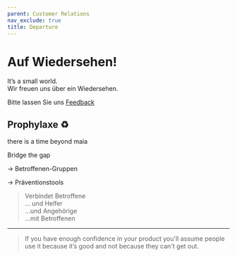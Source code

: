 ```yaml
---
parent: Customer Relations
nav_exclude: true
title: Departure
---
```


# Auf Wiedersehen!
It’s a small world. <br>
Wir freuen uns über ein Wiedersehen.

Bitte lassen Sie uns [Feedback](/feedback)
## Prophylaxe ♻️
there is a time beyond maia

Bridge the gap

→ Betroffenen-Gruppen

→ Präventionstools

> Verbindet Betroffene<br>
> … und Helfer<br>
> …und Angehörige<br>
> …mit Betroffenen<br>

---
> If you have enough confidence in your product you'll assume people use it because it’s good and not because they can't get out.

